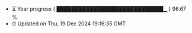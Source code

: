 - ⏳ Year progress { █████████████████████████████▁ } 96.67 %
- ⏰ Updated on Thu, 19 Dec 2024 19:16:35 GMT

